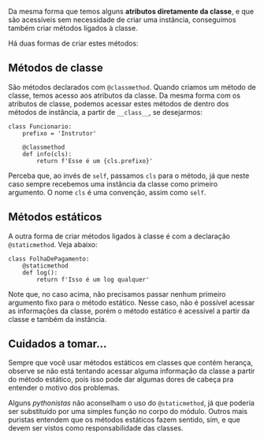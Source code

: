 Da mesma forma que temos alguns **atributos diretamente da classe**, e que são acessíveis sem necessidade de criar uma instância, conseguimos também criar métodos ligados à classe.

Há duas formas de criar estes métodos:

## Métodos de classe
São métodos declarados com `@classmethod`. Quando criamos um método de classe, temos acesso aos atributos da classe. Da mesma forma com os atributos de classe, podemos acessar estes métodos de dentro dos métodos de instância, a partir de `__class__`, se desejarmos:
```
class Funcionario:
    prefixo = 'Instrutor'

    @classmethod
    def info(cls):
        return f'Esse é um {cls.prefixo}'
```

Perceba que, ao invés de `self`, passamos `cls` para o método, já que neste caso sempre recebemos uma instância da classe como primeiro argumento. O nome `cls` é uma convenção, assim como `self`.

## Métodos estáticos
A outra forma de criar métodos ligados à classe é com a declaração `@staticmethod`. Veja abaixo:
```
class FolhaDePagamento:
    @staticmethod
    def log():
        return f'Isso é um log qualquer'
```

Note que, no caso acima, não precisamos passar nenhum primeiro argumento fixo para o método estático. Nesse caso, não é possível acessar as informações da classe, porém o método estático é acessível a partir da classe e também da instância.

## Cuidados a tomar...
Sempre que você usar métodos estáticos em classes que contém herança, observe se não está tentando acessar alguma informação da classe a partir do método estático, pois isso pode dar algumas dores de cabeça pra entender o motivo dos problemas.

Alguns *pythonistas* não aconselham o uso do `@staticmethod`, já que poderia ser substituído por uma simples função no corpo do módulo. Outros mais puristas entendem que os métodos estáticos fazem sentido, sim, e que devem ser vistos como responsabilidade das classes.
